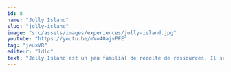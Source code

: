 ```yaml
---
id: 8
name: "Jolly Island"
slug: "jolly-island"
image: "src/assets/images/experiences/jolly-island.jpg"
youtube: "https://youtu.be/mVo40ajvPFE"
tag: "jeuxVR"
editeur: "ldlc"
text: "Jolly Island est un jeu familial de récolte de ressources. Il se veut amusant, coloré et surtout coopératif, dans un cadre exotique et enchanté. Les joueurs sont des matelots échoués sur une plage qui font la connaissance de Rackham, un pirate fantôme, et de son fidèle toucan Jolly. Grâce à l'aide de ces derniers, les joueurs doivent trouver du bois et du fer pour permettre au capitaine pirate de reconstruire leur bateau avant que les volcans de l'île ne se réveillent totalement. Entre promenade, récolte, exploration et course au trésor, le jeu s'adapte selon l'envie des joueurs."
---
```

